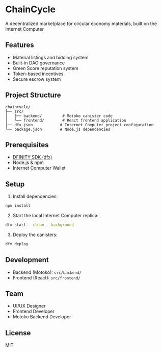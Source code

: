 # ChainCycle

A decentralized marketplace for circular economy materials, built on the Internet Computer.

## Features

- Material listings and bidding system
- Built-in DAO governance
- Green Score reputation system
- Token-based incentives
- Secure escrow system

## Project Structure

```
chaincycle/
├── src/
│   ├── backend/         # Motoko canister code
│   └── frontend/        # React frontend application
├── dfx.json            # Internet Computer project configuration
└── package.json        # Node.js dependencies
```

## Prerequisites

- [DFINITY SDK (dfx)](https://sdk.dfinity.org/docs/quickstart/local-quickstart.html)
- Node.js & npm
- Internet Computer Wallet

## Setup

1. Install dependencies:
```bash
npm install
```

2. Start the local Internet Computer replica:
```bash
dfx start --clean --background
```

3. Deploy the canisters:
```bash
dfx deploy
```

## Development

- Backend (Motoko): `src/backend/`
- Frontend (React): `src/frontend/`

## Team

- UI/UX Designer
- Frontend Developer
- Motoko Backend Developer

## License

MIT
